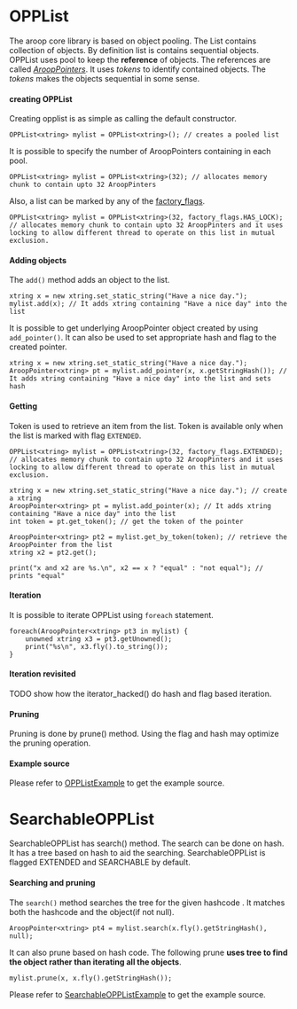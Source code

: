 OPPList<G>
========

The aroop core library is based on object pooling. The List contains collection of objects. By definition list is contains sequential objects. OPPList uses pool to keep the **reference** of objects. The references are called *[AroopPointers](arooppointer.md)*. It uses *tokens* to identify contained objects. The *tokens* makes the objects sequential in some sense.

#### creating OPPList

Creating opplist is as simple as calling the default constructor.

```vala
OPPList<xtring> mylist = OPPList<xtring>(); // creates a pooled list
```

It is possible to specify the number of AroopPointers containing in each pool.

```vala
OPPList<xtring> mylist = OPPList<xtring>(32); // allocates memory chunk to contain upto 32 AroopPinters
```

Also, a list can be marked by any of the [factory_flags](factory.md#factory_flags).

```vala
OPPList<xtring> mylist = OPPList<xtring>(32, factory_flags.HAS_LOCK); // allocates memory chunk to contain upto 32 AroopPinters and it uses locking to allow different thread to operate on this list in mutual exclusion.
```

#### Adding objects

The `add()` method adds an object to the list.

```vala
xtring x = new xtring.set_static_string("Have a nice day.");
mylist.add(x); // It adds xtring containing "Have a nice day" into the list
```

It is possible to get underlying AroopPointer object created by using `add_pointer()`. It can also be used to set appropriate hash and flag to the created pointer.

```vala
xtring x = new xtring.set_static_string("Have a nice day.");
AroopPointer<xtring> pt = mylist.add_pointer(x, x.getStringHash()); // It adds xtring containing "Have a nice day" into the list and sets hash
```

#### Getting

Token is used to retrieve an item from the list. Token is available only when the list is marked with flag `EXTENDED`.

```vala
OPPList<xtring> mylist = OPPList<xtring>(32, factory_flags.EXTENDED); // allocates memory chunk to contain upto 32 AroopPinters and it uses locking to allow different thread to operate on this list in mutual exclusion.

xtring x = new xtring.set_static_string("Have a nice day."); // create a xtring
AroopPointer<xtring> pt = mylist.add_pointer(x); // It adds xtring containing "Have a nice day" into the list
int token = pt.get_token(); // get the token of the pointer

AroopPointer<xtring> pt2 = mylist.get_by_token(token); // retrieve the AroopPointer from the list
xtring x2 = pt2.get();

print("x and x2 are %s.\n", x2 == x ? "equal" : "not equal"); // prints "equal"

```

#### Iteration

It is possible to iterate OPPList using `foreach` statement.

```vala
foreach(AroopPointer<xtring> pt3 in mylist) {
	unowned xtring x3 = pt3.getUnowned();
	print("%s\n", x3.fly().to_string());
}
```

#### Iteration revisited

TODO show how the iterator_hacked() do hash and flag based iteration.

#### Pruning

Pruning is done by prune() method. Using the flag and hash may optimize the pruning operation.

#### Example source

Please refer to [OPPListExample](../example/collection_example/opplist_example/vsrc/OPPListExample.vala) to get the example source.

SearchableOPPList
===================

SearchableOPPList has search() method. The search can be done on hash. It has a tree based on hash to aid the searching. SearchableOPPList is flagged EXTENDED and SEARCHABLE by default.

#### Searching and pruning

The `search()` method searches the tree for the given hashcode . It matches both the hashcode and the object(if not null).

```vala
AroopPointer<xtring> pt4 = mylist.search(x.fly().getStringHash(), null);
```

It can also prune based on hash code. The following prune **uses tree to find the object rather than iterating all the objects**.

```vala
mylist.prune(x, x.fly().getStringHash());
```

Please refer to [SearchableOPPListExample](../example/collection_example/searchableopplist_example/vsrc/SearchableOPPListExample.vala) to get the example source.

